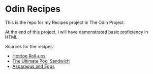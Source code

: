 # Odin Recipes

This is the repo for my Recipes project in The Odin Project.

At the end of this project, i will have demonstrated basic proficiency in HTML.

Sources for the recipes:

- [Hotdog Roll-ups](https://www.allrecipes.com/hotdog-roll-ups-recipe-8678872)
- [The Ultimate Pool Sandwich](https://www.allrecipes.com/ultimate-pool-sandwich-recipe-8653433)
- [Asparagus and Eggs](https://www.allrecipes.com/asparagus-and-eggs-recipe-8634304)
